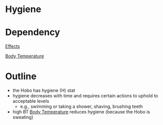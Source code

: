 # Hygiene

# Dependency

[Effects](https://www.notion.so/ffab63a0-653c-4b43-8715-495b60659dcc)

[Body Temperature](https://www.notion.so/e2d5b08c-6149-40dc-a291-1d838ed03a70)

# Outline

- the Hobo has hygiene (H) stat
- hygiene decreases with time and requires certain actions to uphold to acceptable levels
  - e.g., swimming or taking a shower, shaving, brushing teeth
- high BT [Body Temperature](https://www.notion.so/e2d5b08c-6149-40dc-a291-1d838ed03a70) reduces hygiene (because the Hobo is sweating)